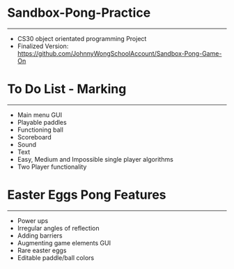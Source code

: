 # Sandbox-Pong-Practice
---
 - CS30 object orientated programming Project
 - Finalized Version: https://github.com/JohnnyWongSchoolAccount/Sandbox-Pong-Game-On

# To Do List - Marking
---
 - Main menu GUI
 - Playable paddles
 - Functioning ball
 - Scoreboard
 - Sound
 - Text
 - Easy, Medium and Impossible single player algorithms
 - Two Player functionality
# Easter Eggs Pong Features
 ---
 - Power ups
 - Irregular angles of reflection
 - Adding barriers
 - Augmenting game elements GUI
 - Rare easter eggs
 - Editable paddle/ball colors
